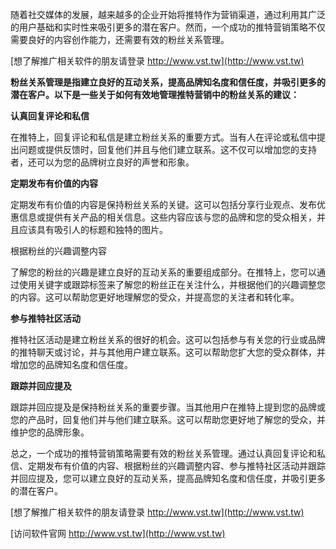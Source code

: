 随着社交媒体的发展，越来越多的企业开始将推特作为营销渠道，通过利用其广泛的用户基础和实时性来吸引更多的潜在客户。然而，一个成功的推特营销策略不仅需要良好的内容创作能力，还需要有效的粉丝关系管理。

[想了解推广相关软件的朋友请登录 http://www.vst.tw](http://www.vst.tw)

**粉丝关系管理是指建立良好的互动关系，提高品牌知名度和信任度，并吸引更多的潜在客户。以下是一些关于如何有效地管理推特营销中的粉丝关系的建议：**

**认真回复评论和私信**

在推特上，回复评论和私信是建立粉丝关系的重要方式。当有人在评论或私信中提出问题或提供反馈时，回复他们并且与他们建立联系。这不仅可以增加您的支持者，还可以为您的品牌树立良好的声誉和形象。

**定期发布有价值的内容**

定期发布有价值的内容是保持粉丝关系的关键。这可以包括分享行业观点、发布优惠信息或提供有关产品的相关信息。这些内容应该与您的品牌和您的受众相关，并且应该具有吸引人的标题和独特的图片。

根据粉丝的兴趣调整内容

了解您的粉丝的兴趣是建立良好的互动关系的重要组成部分。在推特上，您可以通过使用关键字或跟踪标签来了解您的粉丝正在关注什么，并根据他们的兴趣调整您的内容。这可以帮助您更好地理解您的受众，并提高您的关注者和转化率。

**参与推特社区活动**

推特社区活动是建立粉丝关系的很好的机会。这可以包括参与有关您的行业或品牌的推特聊天或讨论，并与其他用户建立联系。这可以帮助您扩大您的受众群体，并增加您的品牌知名度和信任度。

**跟踪并回应提及**

跟踪并回应提及是保持粉丝关系的重要步骤。当其他用户在推特上提到您的品牌或您的产品时，回复他们并与他们建立联系。这可以帮助您更好地了解您的受众，并维护您的品牌形象。

总之，一个成功的推特营销策略需要有效的粉丝关系管理。通过认真回复评论和私信、定期发布有价值的内容、根据粉丝的兴趣调整内容、参与推特社区活动并跟踪并回应提及，您可以建立良好的互动关系，提高品牌知名度和信任度，并吸引更多的潜在客户。

[想了解推广相关软件的朋友请登录 http://www.vst.tw](http://www.vst.tw)


[访问软件官网 http://www.vst.tw](http://www.vst.tw)
